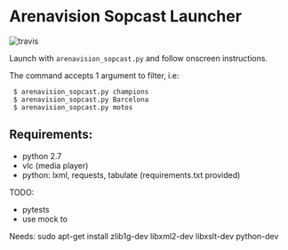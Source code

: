 Arenavision Sopcast Launcher
============================

![travis](https://travis-ci.org/gmvelencoso/arenavision.svg)

Launch with `arenavision_sopcast.py` and follow onscreen instructions.

The command accepts 1 argument to filter, i.e:

```
 $ arenavision_sopcast.py champions
 $ arenavision_sopcast.py Barcelona
 $ arenavision_sopcast.py motos
```


Requirements:
-------------
 - python 2.7
 - vlc (media player)
 - python: lxml, requests, tabulate (requirements.txt provided) 


TODO:
 - pytests
 - use mock to

Needs:
sudo apt-get install zlib1g-dev libxml2-dev libxslt-dev python-dev

